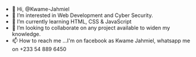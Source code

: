 - 👋 Hi, @Kwame-Jahmiel
- 👀 I’m interested in Web Development and Cyber Security.
- 🌱 I’m currently learning HTML, CSS & JavaScript 
- 💞️ I’m looking to collaborate on any project available to widen my knowledge.
- 📫 How to reach me ...I'm on facebook as Kwame Jahmiel, whatsapp me on +233 54 889 6450

<!---
Kwame-Jahmiel/Kwame-Jahmiel is a ✨ special ✨ repository because its `README.md` (this file) appears on your GitHub profile.
You can click the Preview link to take a look at your changes.
--->
